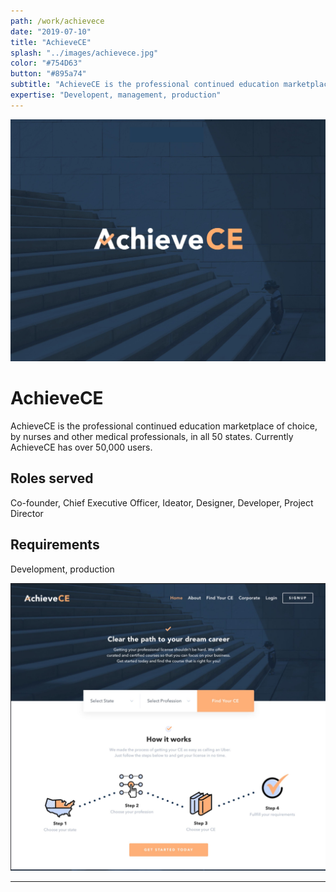 ```yaml
---
path: /work/achievece
date: "2019-07-10"
title: "AchieveCE"
splash: "../images/achievece.jpg"
color: "#754D63"
button: "#895a74"
subtitle: "AchieveCE is the professional continued education marketplace of choice, by nurses and other medical professionals, in all 50 states. Currently AchieveCE has over 50,000 users."
expertise: "Developent, management, production"
---
```


<img alt="AchieveCE" src="../images/achievece-splash.jpg">

# AchieveCE

AchieveCE is the professional continued education marketplace of choice, by nurses and other medical professionals, in all 50 states. Currently AchieveCE has over 50,000 users.

## Roles served

Co-founder, Chief Executive Officer, Ideator, Designer, Developer, Project Director

## Requirements

Development, production

<img alt="AchieveCE" src="../images/achievece-section.jpg">

---
